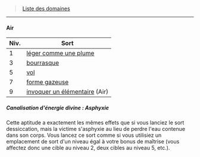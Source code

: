 ﻿---
!GenericItem
Name: Air
Id: cleric_priest_hd.md#air
ParentLink: cleric_priest_hd.md#liste-des-domaines
ParentName: Liste des domaines
NameLevel: 4
Attributes:
  Name: Air
  Markdown: >+
    #### <!--Name-->Air<!--/Name-->


    |Niv.|Sort|

    |---|---|

    |1|[léger comme une plume](hd_spells_leger_comme_une_plume.md)|

    |3|[bourrasque](hd_spells_bourrasque.md)|

    |5|[vol](hd_spells_vol.md)|

    |7|[forme gazeuse](hd_spells_forme_gazeuse.md)|

    |9|[invoquer un élémentaire](hd_spells_invoquer_un_elementaire.md) (Air)|


    ##### Canalisation d'énergie divine : Asphyxie


    Cette aptitude a exactement les mêmes effets que si vous lanciez le sort dessiccation, mais la victime s'asphyxie au lieu de perdre l'eau contenue dans son corps. Vous lancez ce sort comme si vous utilisiez un emplacement de sort d'un niveau égal à votre bonus de maîtrise (vous affectez donc une cible au niveau 2, deux cibles au niveau 5, etc.).

AttributesDictionary: >+
  Name: Air

  Markdown: >+

    #### <!--Name-->Air<!--/Name-->





    |Niv.|Sort|



    |---|---|



    |1|[léger comme une plume](hd_spells_leger_comme_une_plume.md)|



    |3|[bourrasque](hd_spells_bourrasque.md)|



    |5|[vol](hd_spells_vol.md)|



    |7|[forme gazeuse](hd_spells_forme_gazeuse.md)|



    |9|[invoquer un élémentaire](hd_spells_invoquer_un_elementaire.md) (Air)|





    ##### Canalisation d'énergie divine : Asphyxie





    Cette aptitude a exactement les mêmes effets que si vous lanciez le sort dessiccation, mais la victime s'asphyxie au lieu de perdre l'eau contenue dans son corps. Vous lancez ce sort comme si vous utilisiez un emplacement de sort d'un niveau égal à votre bonus de maîtrise (vous affectez donc une cible au niveau 2, deux cibles au niveau 5, etc.).



---
> [Liste des domaines](hd_cleric_priest_liste_des_domaines.md)

---

#### Air

|Niv.|Sort|
|---|---|
|1|[léger comme une plume](hd_spells_leger_comme_une_plume.md)|
|3|[bourrasque](hd_spells_bourrasque.md)|
|5|[vol](hd_spells_vol.md)|
|7|[forme gazeuse](hd_spells_forme_gazeuse.md)|
|9|[invoquer un élémentaire](hd_spells_invoquer_un_elementaire.md) (Air)|

##### Canalisation d'énergie divine : Asphyxie

Cette aptitude a exactement les mêmes effets que si vous lanciez le sort dessiccation, mais la victime s'asphyxie au lieu de perdre l'eau contenue dans son corps. Vous lancez ce sort comme si vous utilisiez un emplacement de sort d'un niveau égal à votre bonus de maîtrise (vous affectez donc une cible au niveau 2, deux cibles au niveau 5, etc.).

